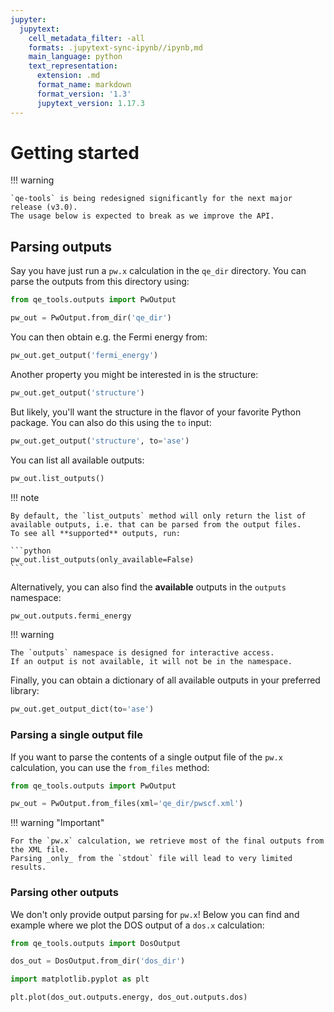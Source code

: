 ```yaml
---
jupyter:
  jupytext:
    cell_metadata_filter: -all
    formats: .jupytext-sync-ipynb//ipynb,md
    main_language: python
    text_representation:
      extension: .md
      format_name: markdown
      format_version: '1.3'
      jupytext_version: 1.17.3
---
```


# Getting started

!!! warning

    `qe-tools` is being redesigned significantly for the next major release (v3.0).
    The usage below is expected to break as we improve the API.

## Parsing outputs

Say you have just run a `pw.x` calculation in the `qe_dir` directory.
You can parse the outputs from this directory using:

```python
from qe_tools.outputs import PwOutput

pw_out = PwOutput.from_dir('qe_dir')
```

You can then obtain e.g. the Fermi energy from:

```python
pw_out.get_output('fermi_energy')
```

Another property you might be interested in is the structure:

```python
pw_out.get_output('structure')
```

But likely, you'll want the structure in the flavor of your favorite Python package.
You can also do this using the `to` input:

```python
pw_out.get_output('structure', to='ase')
```

You can list all available outputs:

```python
pw_out.list_outputs()
```

!!! note

    By default, the `list_outputs` method will only return the list of available outputs, i.e. that can be parsed from the output files.
    To see all **supported** outputs, run:

    ```python
    pw_out.list_outputs(only_available=False)
    ```

Alternatively, you can also find the **available** outputs in the `outputs` namespace:

```python
pw_out.outputs.fermi_energy
```

!!! warning

    The `outputs` namespace is designed for interactive access.
    If an output is not available, it will not be in the namespace.


Finally, you can obtain a dictionary of all available outputs in your preferred library:

```python
pw_out.get_output_dict(to='ase')
```


### Parsing a single output file

If you want to parse the contents of a single output file of the `pw.x` calculation, you can use the `from_files` method:

```python
from qe_tools.outputs import PwOutput

pw_out = PwOutput.from_files(xml='qe_dir/pwscf.xml')
```

!!! warning "Important"

    For the `pw.x` calculation, we retrieve most of the final outputs from the XML file.
    Parsing _only_ from the `stdout` file will lead to very limited results.


### Parsing other outputs

We don't only provide output parsing for `pw.x`!
Below you can find and example where we plot the DOS output of a `dos.x` calculation:

```python
from qe_tools.outputs import DosOutput

dos_out = DosOutput.from_dir('dos_dir')
```

```python
import matplotlib.pyplot as plt

plt.plot(dos_out.outputs.energy, dos_out.outputs.dos)
```

